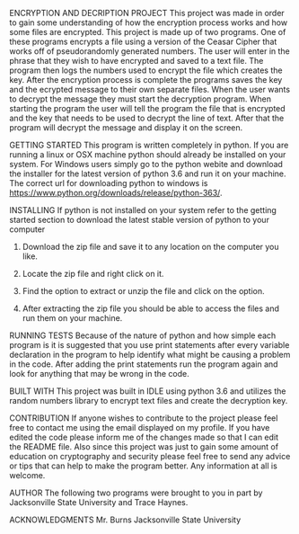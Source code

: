ENCRYPTION AND DECRIPTION PROJECT
	This project was made in order to gain some understanding of how the encryption process works and how some files are encrypted. This project is made up of two programs. One of these programs encrypts a file using a version of the Ceasar Cipher that works off of pseudorandomly generated numbers. The user will enter in the phrase that they wish to have encrypted and saved to a text file. The program then logs the numbers used to encrypt the file which creates the key. After the encryption process is complete the programs saves the key and the ecrypted message to their own separate files. When the user wants to decrypt the message they must start the decryption program. When starting the program the user will tell the program the file that is encrypted and the key that needs to be used to decrypt the line of text. After that the program will decrypt the message and display it on the screen.

GETTING STARTED
	This program is written completely in python. If you are running a linux or OSX machine python should already be installed on your system. For Windows users simply go to the python webite and download the installer for the latest version of python 3.6 and run it on your machine. The correct url for downloading python to windows is https://www.python.org/downloads/release/python-363/.

INSTALLING
If python is not installed on your system refer to the getting started section to download the latest stable version of python to your computer

1. Download the zip file and save it to any location on the computer you like.

2. Locate the zip file and right click on it.

3. Find the option to extract or unzip the file and click on the option.

4. After extracting the zip file you should be able to access the files and run them on your machine.

RUNNING TESTS
	Because of the nature of python and how simple each program is it is suggested that you use print statements after every variable declaration in the program to help identify what might be causing a problem in the code. After adding the print statements run the program again and look for anything that may be wrong in the code.

BUILT WITH
	This project was built in IDLE using python 3.6 and utilizes the random numbers library to encrypt text files and create the decryption key.

CONTRIBUTION
	If anyone wishes to contribute to the project please feel free to contact me using the email displayed on my profile. If you have edited the code please inform me of the changes made so that I can edit the README file. Also since this project was just to gain some amount of education on cryptography and security please feel free to send any advice or tips that can help to make the program better. Any information at all is welcome. 

AUTHOR
	The following two programs were brought to you in part by Jacksonville State University and Trace Haynes.

ACKNOWLEDGMENTS
	Mr. Burns
	Jacksonville State University
	
